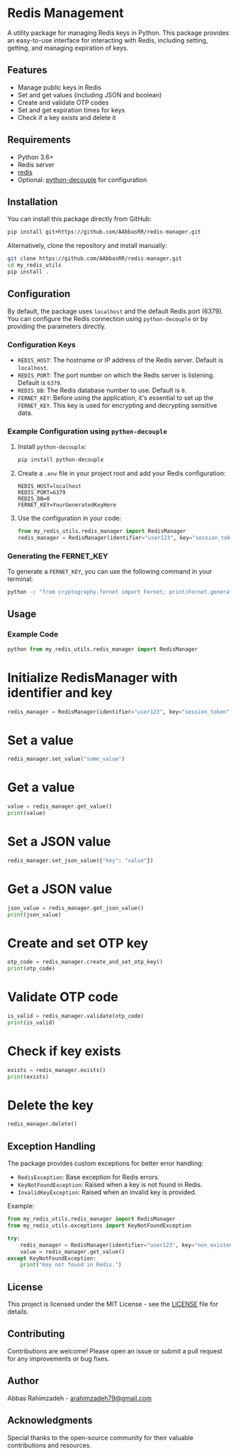 # Redis Management

A utility package for managing Redis keys in Python. This package provides an easy-to-use interface for interacting with
Redis, including setting, getting, and managing expiration of keys.

## Features

- Manage public keys in Redis
- Set and get values (including JSON and boolean)
- Create and validate OTP codes
- Set and get expiration times for keys
- Check if a key exists and delete it

## Requirements

- Python 3.6+
- Redis server
- [redis](https://pypi.org/project/redis/)
- Optional: [python-decouple](https://pypi.org/project/python-decouple/) for configuration

## Installation

You can install this package directly from GitHub:

```bash
pip install git+https://github.com/AAbbasRR/redis-manager.git
```

Alternatively, clone the repository and install manually:

```bash
git clone https://github.com/AAbbasRR/redis-manager.git
cd my_redis_utils
pip install .
```

## Configuration

By default, the package uses `localhost` and the default Redis port (6379). You can configure the Redis connection
using `python-decouple` or by providing the parameters directly.

### Configuration Keys

- `REDIS_HOST`: The hostname or IP address of the Redis server. Default is `localhost`.
- `REDIS_PORT`: The port number on which the Redis server is listening. Default is `6379`.
- `REDIS_DB`: The Redis database number to use. Default is `0`.
- `FERNET_KEY`: Before using the application, it's essential to set up the `FERNET_KEY`. This key is used for encrypting
  and decrypting sensitive data.

### Example Configuration using `python-decouple`

1. Install `python-decouple`:
   ```bash
   pip install python-decouple
   ```

2. Create a `.env` file in your project root and add your Redis configuration:
   ```env
   REDIS_HOST=localhost
   REDIS_PORT=6379
   REDIS_DB=0
   FERNET_KEY=YourGeneratedKeyHere
   ```

3. Use the configuration in your code:
   ```python 
   from my_redis_utils.redis_manager import RedisManager
   redis_manager = RedisManager(identifier="user123", key="session_token")
   ```

### Generating the FERNET_KEY

To generate a `FERNET_KEY`, you can use the following command in your terminal:

```bash
python -c "from cryptography.fernet import Fernet; print(Fernet.generate_key().decode())"
```

## Usage

### Example Code
```python
python from my_redis_utils.redis_manager import RedisManager
```

# Initialize RedisManager with identifier and key
```python
redis_manager = RedisManager(identifier="user123", key="session_token")
```

# Set a value
```python
redis_manager.set_value("some_value")
```

# Get a value
```python
value = redis_manager.get_value()
print(value)
```

# Set a JSON value
```python
redis_manager.set_json_value({"key": "value"})
```

# Get a JSON value
```python
json_value = redis_manager.get_json_value()
print(json_value)
```

# Create and set OTP key
```python
otp_code = redis_manager.create_and_set_otp_key()
print(otp_code)
```

# Validate OTP code
```python
is_valid = redis_manager.validate(otp_code)
print(is_valid)
```

# Check if key exists
```python
exists = redis_manager.exists()
print(exists)
```

# Delete the key
```python
redis_manager.delete()
```


## Exception Handling

The package provides custom exceptions for better error handling:

- `RedisException`: Base exception for Redis errors.
- `KeyNotFoundException`: Raised when a key is not found in Redis.
- `InvalidKeyException`: Raised when an invalid key is provided.

Example:

```python
from my_redis_utils.redis_manager import RedisManager
from my_redis_utils.exceptions import KeyNotFoundException

try:
    redis_manager = RedisManager(identifier="user123", key="non_existent_key")
    value = redis_manager.get_value()
except KeyNotFoundException:
    print("Key not found in Redis.")
```

## License

This project is licensed under the MIT License - see the [LICENSE](LICENSE.txt) file for details.

## Contributing

Contributions are welcome! Please open an issue or submit a pull request for any improvements or bug fixes.

## Author

Abbas Rahimzadeh - [arahimzadeh79@gmail.com](mailto:arahimzadeh79@gmail.com)

## Acknowledgments

Special thanks to the open-source community for their valuable contributions and resources.
